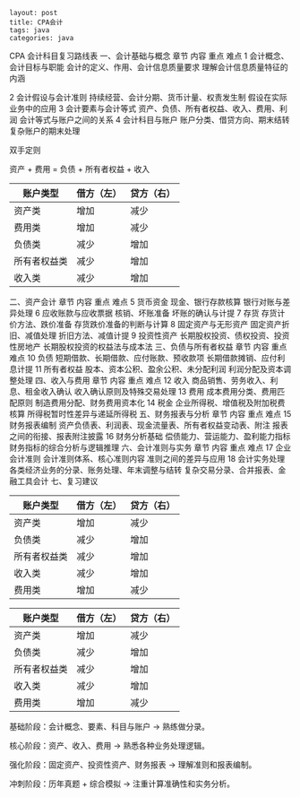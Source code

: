 ```
layout: post
title: CPA会计
tags: java
categories: java
```

CPA 会计科目复习路线表
一、会计基础与概念
章节	内容	重点	难点
1	会计概念、会计目标与职能	会计的定义、作用、会计信息质量要求	理解会计信息质量特征的内涵

2	会计假设与会计准则	持续经营、会计分期、货币计量、权责发生制	假设在实际业务中的应用
3	会计要素与会计等式	资产、负债、所有者权益、收入、费用、利润	会计等式与账户之间的关系
4	会计科目与账户	账户分类、借贷方向、期末结转	复杂账户的期末处理

双手定则

资产 + 费用 = 负债 + 所有者权益 + 收入

| 账户类型     | 借方（左） | 贷方（右） |
| ------------ | ---------- | ---------- |
| 资产类       | 增加       | 减少       |
| 费用类       | 增加       | 减少       |
| 负债类       | 减少       | 增加       |
| 所有者权益类 | 减少       | 增加       |
| 收入类       | 减少       | 增加       |

二、资产会计
章节	内容	重点	难点
5	货币资金	现金、银行存款核算	银行对账与差异处理
6	应收账款与应收票据	核销、坏账准备	坏账的确认与计提
7	存货	存货计价方法、跌价准备	存货跌价准备的判断与计算
8	固定资产与无形资产	固定资产折旧、减值处理	折旧方法、减值计提
9	投资性资产	长期股权投资、债权投资、投资性房地产	长期股权投资的权益法与成本法
三、负债与所有者权益
章节	内容	重点	难点
10	负债	短期借款、长期借款、应付账款、预收款项	长期借款摊销、应付利息计提
11	所有者权益	股本、资本公积、盈余公积、未分配利润	利润分配及资本调整处理
四、收入与费用
章节	内容	重点	难点
12	收入	商品销售、劳务收入、利息、租金收入确认	收入确认原则及特殊交易处理
13	费用	成本费用分类、费用匹配原则	制造费用分配、财务费用资本化
14	税金	企业所得税、增值税及附加税费核算	所得税暂时性差异与递延所得税
五、财务报表与分析
章节	内容	重点	难点
15	财务报表编制	资产负债表、利润表、现金流量表、所有者权益变动表、附注	报表之间的衔接、报表附注披露
16	财务分析基础	偿债能力、营运能力、盈利能力指标	财务指标的综合分析与逻辑推理
六、会计准则与实务
章节	内容	重点	难点
17	企业会计准则	会计准则体系、核心准则内容	准则之间的差异与应用
18	会计实务处理	各类经济业务的分录、账务处理、年末调整与结转	复杂交易分录、合并报表、金融工具会计
七、复习建议

| 账户类型     | 借方（左） | 贷方（右） |
| ------------ | ---------- | ---------- |
| 资产类       | 增加       | 减少       |
| 负债类       | 减少       | 增加       |
| 所有者权益类 | 减少       | 增加       |
| 收入类       | 减少       | 增加       |
| 费用类       | 增加       | 减少       |

| 账户类型     | 借方（左） | 贷方（右） |
| ------------ | ---------- | ---------- |
| 资产类       | 增加       | 减少       |
| 负债类       | 减少       | 增加       |
| 所有者权益类 | 减少       | 增加       |
| 收入类       | 减少       | 增加       |
| 费用类       | 增加       | 减少       |

基础阶段：会计概念、要素、科目与账户 → 熟练做分录。

核心阶段：资产、收入、费用 → 熟悉各种业务处理逻辑。

强化阶段：固定资产、投资性资产、财务报表 → 理解准则和报表编制。

冲刺阶段：历年真题 + 综合模拟 → 注重计算准确性和实务分析。
